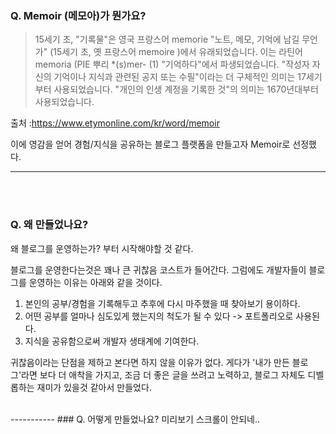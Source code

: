 ### Q. Memoir (메모아)가 뭔가요?



> 15세기 초, "기록물"은 영국 프랑스어 memorie "노트, 메모, 기억에 남길 무언가" (15세기 초, 옛 프랑스어 memoire )에서 유래되었습니다. 이는 라틴어 memoria (PIE 뿌리 *(s)mer- (1) "기억하다"에서 파생되었습니다. "작성자 자신의 기억이나 지식과 관련된 공지 또는 수필"이라는 더 구체적인 의미는 17세기부터 사용되었습니다. "개인의 인생 계정을 기록한 것"의 의미는 1670년대부터 사용되었습니다. <br>

출처 :https://www.etymonline.com/kr/word/memoir

이에 영감을 얻어 경험/지식을 공유하는 블로그 플랫폼을 만들고자 Memoir로 선정했다.


-----------
</br>
</br>


### Q. 왜 만들었나요?

왜 블로그를 운영하는가? 부터 시작해야할 것 같다.

블로그를 운영한다는것은 꽤나 큰 귀찮음 코스트가 들어간다. 그럼에도 개발자들이 블로그를 운영하는 이유는 아래와 같을 것이다.

1. 본인의 공부/경험을 기록해두고 추후에 다시 마주했을 때 찾아보기 용이하다.
2. 어떤 공부를 얼마나 심도있게 했는지의 척도가 될 수 있다 -> 포트폴리오로 사용된다.
3. 지식을 공유함으로써 개발자 생태계에 기여한다.

귀찮음이라는 단점을 제하고 본다면 하지 않을 이유가 없다. 게다가 '내가 만든 블로그'라면 보다 더 애착을 가지고, 조금 더 좋은 글을 쓰려고 노력하고, 블로그 자체도 디벨롭하는 재미가 있을것 같아서 만들었다.


</br>
-----------
### Q. 어떻게 만들었나요?
미리보기 스크롤이 안되네..





